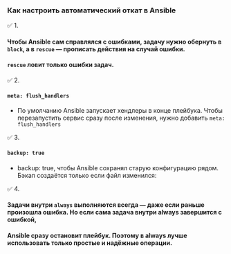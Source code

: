 ### Как настроить автоматический откат в Ansible

:white_check_mark: 1.
#### Чтобы Ansible сам справлялся с ошибками, задачу нужно обернуть в `block`, а в `rescue` — прописать действия на случай ошибки.
#### `rescue` ловит только ошибки задач.

:white_check_mark: 2.
#### `meta: flush_handlers`
- По умолчанию Ansible запускает хендлеры в конце плейбука. Чтобы перезапустить сервис сразу после изменения, нужно добавить `meta: flush_handlers`

:white_check_mark: 3.
#### `backup: true`
- backup: true, чтобы Ansible сохранял старую конфигурацию рядом. Бэкап создаётся только если файл изменился:

:white_check_mark: 4.
#### Задачи внутри `always` выполняются всегда — даже если раньше произошла ошибка. Но если сама задача внутри always завершится с ошибкой, 
#### Ansible сразу остановит плейбук. Поэтому в always лучше использовать только простые и надёжные операции.
